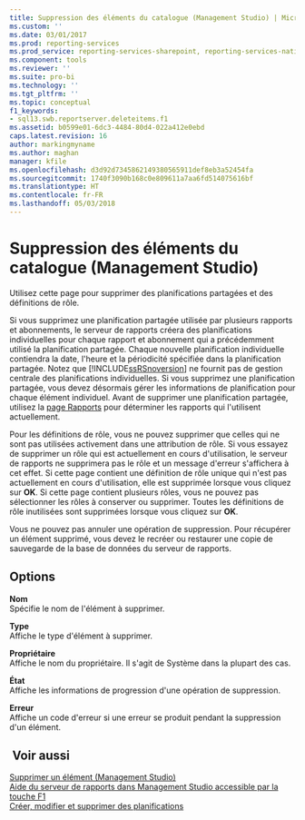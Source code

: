 ```yaml
---
title: Suppression des éléments du catalogue (Management Studio) | Microsoft Docs
ms.custom: ''
ms.date: 03/01/2017
ms.prod: reporting-services
ms.prod_service: reporting-services-sharepoint, reporting-services-native
ms.component: tools
ms.reviewer: ''
ms.suite: pro-bi
ms.technology: ''
ms.tgt_pltfrm: ''
ms.topic: conceptual
f1_keywords:
- sql13.swb.reportserver.deleteitems.f1
ms.assetid: b0599e01-6dc3-4484-80d4-022a412e0ebd
caps.latest.revision: 16
author: markingmyname
ms.author: maghan
manager: kfile
ms.openlocfilehash: d3d92d7345862149380565911def8eb3a52454fa
ms.sourcegitcommit: 1740f3090b168c0e809611a7aa6fd514075616bf
ms.translationtype: HT
ms.contentlocale: fr-FR
ms.lasthandoff: 05/03/2018
---
```

# <a name="delete-catalog-items-management-studio"></a>Suppression des éléments du catalogue (Management Studio)
  Utilisez cette page pour supprimer des planifications partagées et des définitions de rôle.  
  
 Si vous supprimez une planification partagée utilisée par plusieurs rapports et abonnements, le serveur de rapports créera des planifications individuelles pour chaque rapport et abonnement qui a précédemment utilisé la planification partagée. Chaque nouvelle planification individuelle contiendra la date, l'heure et la périodicité spécifiée dans la planification partagée. Notez que [!INCLUDE[ssRSnoversion](../../includes/ssrsnoversion-md.md)] ne fournit pas de gestion centrale des planifications individuelles. Si vous supprimez une planification partagée, vous devez désormais gérer les informations de planification pour chaque élément individuel. Avant de supprimer une planification partagée, utilisez la [page Rapports](../../reporting-services/tools/schedule-properties-reports-page.md) pour déterminer les rapports qui l'utilisent actuellement.  
  
 Pour les définitions de rôle, vous ne pouvez supprimer que celles qui ne sont pas utilisées activement dans une attribution de rôle. Si vous essayez de supprimer un rôle qui est actuellement en cours d'utilisation, le serveur de rapports ne supprimera pas le rôle et un message d'erreur s'affichera à cet effet. Si cette page contient une définition de rôle unique qui n'est pas actuellement en cours d'utilisation, elle est supprimée lorsque vous cliquez sur **OK**. Si cette page contient plusieurs rôles, vous ne pouvez pas sélectionner les rôles à conserver ou supprimer. Toutes les définitions de rôle inutilisées sont supprimées lorsque vous cliquez sur **OK**.  
  
 Vous ne pouvez pas annuler une opération de suppression. Pour récupérer un élément supprimé, vous devez le recréer ou restaurer une copie de sauvegarde de la base de données du serveur de rapports.  
  
## <a name="options"></a>Options  
 **Nom**  
 Spécifie le nom de l'élément à supprimer.  
  
 **Type**  
 Affiche le type d'élément à supprimer.  
  
 **Propriétaire**  
 Affiche le nom du propriétaire. Il s'agit de Système dans la plupart des cas.  
  
 **État**  
 Affiche les informations de progression d'une opération de suppression.  
  
 **Erreur**  
 Affiche un code d'erreur si une erreur se produit pendant la suppression d'un élément.  
  
## <a name="see-also"></a> Voir aussi  
 [Supprimer un élément &#40;Management Studio&#41;](../../reporting-services/tools/delete-an-item-management-studio.md)   
 [Aide du serveur de rapports dans Management Studio accessible par la touche F1](../../reporting-services/tools/report-server-in-management-studio-f1-help.md)   
 [Créer, modifier et supprimer des planifications](../../reporting-services/subscriptions/create-modify-and-delete-schedules.md)  
  
  
